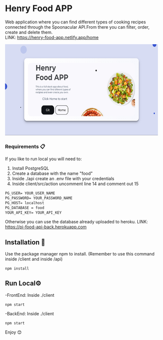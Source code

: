 # Henry Food APP

Web application where you can find different types of cooking recipes connected through the Spoonacular API.From there you can filter, order, create and delete them.   
LINK: https://henry-food-app.netlify.app/home 

<p align="center">
  <img height="300" src="./Henry Food Portada.png" />
</p>

### Requirements 📋

If you like to run local you will need to:
1. Install PostgreSQL
3. Create a database with the name "food"
4. Inside ./api create an .env file with your credentials
5. Inside client/src/action uncomment line 14 and comment out 15

```
PG_USER= YOUR_USER_NAME
PG_PASSWORD= YOUR_PASSWORD_NAME
PG_HOST= localhost
PG_DATABASE = food
YOUR_API_KEY= YOUR_API_KEY
```
Otherwise you can use the database already uploaded to heroku. LINK: https://pi-food-api-back.herokuapp.com

## Installation 🔧

Use the package manager npm to install. (Remember to use this command inside /client and inside /api)

```
npm install 
```

## Run Local⚙️

-FrontEnd:
Inside ./client
```
npm start
```
-BackEnd:
Inside ./client
```
npm start
```
Enjoy 😊


